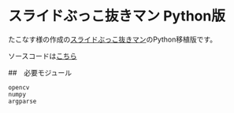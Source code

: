 # スライドぶっこ抜きマン Python版
たこなす様の作成の[スライドぶっこ抜きマン](https://github.com/takonasu/SlideBukkonuki)のPython移植版です。

ソースコードは[こちら](https://github.com/takpika/SlideBukkonuki-alt/Python/SlideBukkonuki.py)

##　必要モジュール
```
opencv
numpy
argparse
```
